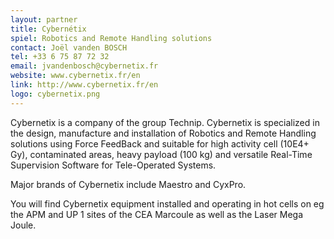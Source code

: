 ```yaml
---
layout: partner
title: Cybernétix
spiel: Robotics and Remote Handling solutions
contact: Joël vanden BOSCH
tel: +33 6 75 87 72 32
email: jvandenbosch@cybernetix.fr
website: www.cybernetix.fr/en
link: http://www.cybernetix.fr/en
logo: cybernetix.png
---
```


Cybernetix is a company of the group Technip.
Cybernetix is specialized in the design, manufacture and installation of Robotics and Remote Handling solutions using Force FeedBack and suitable for high activity cell (10E4+ Gy), contaminated areas, heavy payload (100 kg) and versatile Real-Time Supervision Software for Tele-Operated Systems.

Major brands of Cybernetix include Maestro and CyxPro.

You will find Cybernetix equipment installed and operating in hot cells on eg the APM and UP 1 sites of the CEA Marcoule as well as the Laser Mega Joule.
